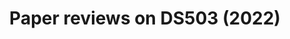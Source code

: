---
title: Paper reviews on DS503 (2022) 
sidebar: review_sidebar
keywords: reviews
permalink: reviews_DS503_2022.html
toc: true
folder: reviews
summary: Archive to save the reviews from DS503 (2022S)
---